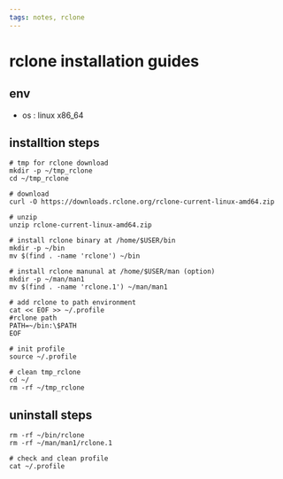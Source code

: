 ```yaml
---
tags: notes, rclone
---
```

# rclone installation guides

## env
- os : linux x86_64

## installtion steps

```bash=
# tmp for rclone download
mkdir -p ~/tmp_rclone
cd ~/tmp_rclone

# download
curl -O https://downloads.rclone.org/rclone-current-linux-amd64.zip

# unzip
unzip rclone-current-linux-amd64.zip

# install rclone binary at /home/$USER/bin
mkdir -p ~/bin
mv $(find . -name 'rclone') ~/bin

# install rclone manunal at /home/$USER/man (option)
mkdir -p ~/man/man1
mv $(find . -name 'rclone.1') ~/man/man1

# add rclone to path environment
cat << EOF >> ~/.profile
#rclone path
PATH=~/bin:\$PATH
EOF

# init profile
source ~/.profile

# clean tmp_rclone
cd ~/
rm -rf ~/tmp_rclone
```

## uninstall steps

```bash=
rm -rf ~/bin/rclone
rm -rf ~/man/man1/rclone.1

# check and clean profile
cat ~/.profile
```